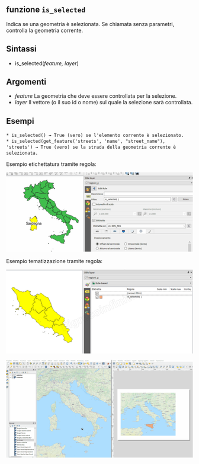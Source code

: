 ## funzione `is_selected`

Indica se una geometria è selezionata. Se chiamata senza parametri, controlla la geometria corrente.

## Sintassi

* is_selected(*feature, layer*)

## Argomenti

* *feature* La geometria che deve essere controllata per la selezione.
* *layer* Il vettore (o il suo id o nome) sul quale la selezione sarà controllata.


## Esempi
```
* is_selected() → True (vero) se l'elemento corrente è selezionato.
* is_selected(get_feature('streets', 'name', "street_name"), 'streets') → True (vero) se la strada della geometria corrente è selezionata.
```

Esempio etichettatura tramite regola:

![](/img/record_e_attributi/is_selected1.gif)

Esempio tematizzazione tramite regola:

![](/img/record_e_attributi/is_selected3.png)

![](/img/record_e_attributi/is_selected2.gif)